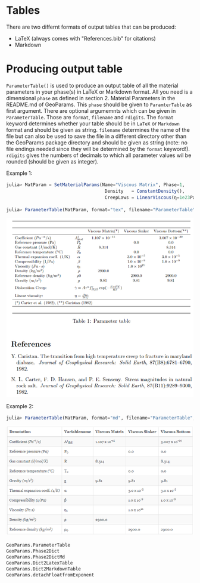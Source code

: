# Tables

There are two differnt formats of output tables that can be produced:
- LaTeX (always comes with "References.bib" for citations)
- Markdown
# Producing output table

`ParameterTable()` is used to produce an output table of all the material parameters in your phase(s) in LaTeX or Markdown format.
All you need is a dimensional `phase` as defined in section 2. Material Parameters in the README.md of GeoParams. This `phase` should be given to `ParamterTable` as first argument.
There are optional argumemnts which can be given in `ParameterTable`. Those are `format`, `filename` and `rdigits`. The `format` keyword determines whether your table should be in `LaTeX` or `Markdown` format and should be given as string.  `filename` determines the name of the file but can also be used to save the file in a different directory other than the GeoParams package directory and should be given as string (note: no file endings needed since they will be determined by the `format` keyword!). `rdigits` gives the numbers of decimals to which all parameter values wil be rounded (should be given as integer).

Example 1:
```julia
julia> MatParam = SetMaterialParams(Name="Viscous Matrix", Phase=1,
                                     Density   = ConstantDensity(),
                                     CreepLaws = LinearViscous(η=1e23Pa*s))

julia> ParameterTable(MatParam, format="tex", filename="ParameterTable", rdigits=4)
```
![latex](./assets/img/LaTeX_table.PNG)

Example 2:
```julia
julia> ParameterTable(MatParam, format="md", filename="ParameterTable", rdigits=4)
```
![markdown](./assets/img/markdown_table.PNG)


```@docs
GeoParams.ParameterTable
GeoParams.Phase2Dict
GeoParams.Phase2DictMd
GeoParams.Dict2LatexTable
GeoParams.Dict2MarkdownTable
GeoParams.detachFloatfromExponent
```